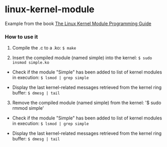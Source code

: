 # linux-kernel-module

Example from the book [The Linux Kernel Module Programming Guide](https://tldp.org/LDP/lkmpg/2.6/html/x121.html)

### How to use it 

1. Compile the .c to a .ko: `$ make`

2. Insert the compiled module (named simple) into the kernel: `$ sudo insmod simple.ko`


- Check if the module "Simple" has been added to list of kernel modules in execution: `$ lsmod | grep simple`

- Display the last kernel-related messages retrieved from the kernel ring buffer: `$ dmesg | tail`

3. Remove the compiled module (named simple) from the kernel: '$ sudo rmmod simple'

- Check if the module "Simple" has been added to list of kernel modules in execution: `$ lsmod | grep simple`

- Display the last kernel-related messages retrieved from the kernel ring buffer: `$ dmesg | tail`
